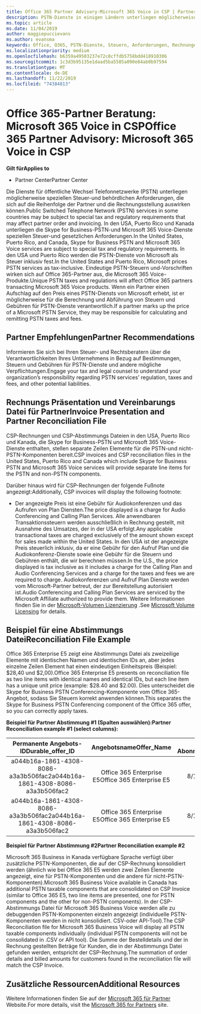 ```yaml
---
title: Office 365 Partner Advisory-Microsoft 365 Voice in CSP | Partner Center
description: PSTN-Dienste in einigen Ländern unterliegen möglicherweise speziellen Steuer-und behördlichen Anforderungen, die sich auf die Auftrags-und Rechnungsstellung von Partnern auswirken können
ms.topic: article
ms.date: 11/04/2019
author: maggiepuccievans
ms.author: evansma
keywords: Office, O365, PSTN-Dienste, Steuern, Anforderungen, Rechnungen, Rechnungsstellung
ms.localizationpriority: medium
ms.openlocfilehash: b6359a49503237e72c8cffdb5758bdd418910306
ms.sourcegitcommit: 1c3d3b95135e1daad5ba5585a090e84ab0b97594
ms.translationtype: MT
ms.contentlocale: de-DE
ms.lasthandoff: 11/22/2019
ms.locfileid: "74384813"
---
```

# <a name="office-365-partner-advisory-microsoft-365-voice-in-csp"></a><span data-ttu-id="f87c0-104">Office 365-Partner Beratung: Microsoft 365 Voice in CSP</span><span class="sxs-lookup"><span data-stu-id="f87c0-104">Office 365 Partner Advisory: Microsoft 365 Voice in CSP</span></span>

<span data-ttu-id="f87c0-105">**Gilt für**</span><span class="sxs-lookup"><span data-stu-id="f87c0-105">**Applies to**</span></span>

- <span data-ttu-id="f87c0-106">Partner Center</span><span class="sxs-lookup"><span data-stu-id="f87c0-106">Partner Center</span></span>  

<span data-ttu-id="f87c0-107">Die Dienste für öffentliche Wechsel Telefonnetzwerke (PSTN) unterliegen möglicherweise speziellen Steuer-und behördlichen Anforderungen, die sich auf die Reihenfolge der Partner und die Rechnungsstellung auswirken können.</span><span class="sxs-lookup"><span data-stu-id="f87c0-107">Public Switched Telephone Network (PSTN) services in some countries may be subject to special tax and regulatory requirements that may affect partner order and invoicing.</span></span>  <span data-ttu-id="f87c0-108">In den USA, Puerto Rico und Kanada unterliegen die Skype for Business-PSTN-und Microsoft 365 Voice-Dienste speziellen Steuer-und gesetzlichen Anforderungen.</span><span class="sxs-lookup"><span data-stu-id="f87c0-108">In the United States, Puerto Rico, and Canada, Skype for Business PSTN and Microsoft 365 Voice services are subject to special tax and regulatory requirements.</span></span> <span data-ttu-id="f87c0-109">In den USA und Puerto Rico werden die PSTN-Dienste von Microsoft als Steuer inklusiv fest.</span><span class="sxs-lookup"><span data-stu-id="f87c0-109">In the United States and Puerto Rico, Microsoft prices PSTN services as tax-inclusive.</span></span>  <span data-ttu-id="f87c0-110">Eindeutige PSTN-Steuern und-Vorschriften wirken sich auf Office 365-Partner aus, die Microsoft 365 Voice-Produkte.</span><span class="sxs-lookup"><span data-stu-id="f87c0-110">Unique PSTN taxes and regulations will affect Office 365 partners transacting Microsoft 365 Voice products.</span></span>  <span data-ttu-id="f87c0-111">Wenn ein Partner einen Aufschlag auf den Preis eines PSTN-Diensts von Microsoft erhebt, ist er möglicherweise für die Berechnung und Abführung von Steuern und Gebühren für PSTN-Dienste verantwortlich.</span><span class="sxs-lookup"><span data-stu-id="f87c0-111">If a partner marks up the price of a Microsoft PSTN Service, they may be responsible for calculating and remitting PSTN taxes and fees.</span></span>

## <a name="partner-recommendations"></a><span data-ttu-id="f87c0-112">Partner Empfehlungen</span><span class="sxs-lookup"><span data-stu-id="f87c0-112">Partner Recommendations</span></span>

<span data-ttu-id="f87c0-113">Informieren Sie sich bei Ihren Steuer- und Rechtsberatern über die Verantwortlichkeiten Ihres Unternehmens in Bezug auf Bestimmungen, Steuern und Gebühren für PSTN-Dienste und andere mögliche Verpflichtungen.</span><span class="sxs-lookup"><span data-stu-id="f87c0-113">Engage your tax and legal counsel to understand your organization’s responsibility regarding PSTN services’ regulation, taxes and fees, and other potential liabilities.</span></span>

## <a name="invoice-presentation-and-partner-reconciliation-file"></a><span data-ttu-id="f87c0-114">Rechnungs Präsentation und Vereinbarungs Datei für Partner</span><span class="sxs-lookup"><span data-stu-id="f87c0-114">Invoice Presentation and Partner Reconciliation File</span></span>

<span data-ttu-id="f87c0-115">CSP-Rechnungen und CSP-Abstimmungs Dateien in den USA, Puerto Rico und Kanada, die Skype for Business-PSTN und Microsoft 365 Voice-Dienste enthalten, stellen separate Zeilen Elemente für die PSTN-und nicht-PSTN-Komponenten bereit.</span><span class="sxs-lookup"><span data-stu-id="f87c0-115">CSP invoices and CSP reconciliation files in the United States, Puerto Rico and Canada which include Skype for Business PSTN and Microsoft 365 Voice services will provide separate line items for the PSTN and non-PSTN components.</span></span>

<span data-ttu-id="f87c0-116">Darüber hinaus wird für CSP-Rechnungen der folgende Fußnote angezeigt:</span><span class="sxs-lookup"><span data-stu-id="f87c0-116">Additionally, CSP invoices will display the following footnote:</span></span>

* <span data-ttu-id="f87c0-117">Der angezeigte Preis ist eine Gebühr für Audiokonferenzen und das Aufrufen von Plan Diensten.</span><span class="sxs-lookup"><span data-stu-id="f87c0-117">The price displayed is a charge for Audio Conferencing and Calling Plan Services.</span></span>  <span data-ttu-id="f87c0-118">Alle anwendbaren Transaktionssteuern werden ausschließlich in Rechnung gestellt, mit Ausnahme des Umsatzes, der in der USA erfolgt.</span><span class="sxs-lookup"><span data-stu-id="f87c0-118">Any applicable transactional taxes are charged exclusively of the amount shown except for sales made within the United States.</span></span>  <span data-ttu-id="f87c0-119">In den USA ist der angezeigte Preis steuerlich inklusiv, da er eine Gebühr für den Aufruf Plan und die Audiokonferenz-Dienste sowie eine Gebühr für die Steuern und Gebühren enthält, die wir berechnen müssen.</span><span class="sxs-lookup"><span data-stu-id="f87c0-119">In the U.S., the price displayed is tax inclusive as it includes a charge for the Calling Plan and Audio Conferencing Services and a charge for the taxes and fees we are required to charge.</span></span>  <span data-ttu-id="f87c0-120">Audiokonferenzen und Aufruf Plan Dienste werden vom Microsoft-Partner betreut, der zur Bereitstellung autorisiert ist.</span><span class="sxs-lookup"><span data-stu-id="f87c0-120">Audio Conferencing and Calling Plan Services are serviced by the Microsoft Affiliate authorized to provide them.</span></span>  <span data-ttu-id="f87c0-121">Weitere Informationen finden Sie in der [Microsoft-Volumen Lizenzierung](https://go.microsoft.com/fwlink/?LinkId=690247) .</span><span class="sxs-lookup"><span data-stu-id="f87c0-121">See [Microsoft Volume Licensing](https://go.microsoft.com/fwlink/?LinkId=690247) for details.</span></span>

## <a name="reconciliation-file-example"></a><span data-ttu-id="f87c0-122">Beispiel für eine Abstimmungs Datei</span><span class="sxs-lookup"><span data-stu-id="f87c0-122">Reconciliation File Example</span></span>

<span data-ttu-id="f87c0-123">Office 365 Enterprise E5 zeigt eine Abstimmungs Datei als zweizeilige Elemente mit identischen Namen und identischen IDs an, aber jedes einzelne Zeilen Element hat einen eindeutigen Einheitspreis (Beispiel: $28,40 und $2,00).</span><span class="sxs-lookup"><span data-stu-id="f87c0-123">Office 365 Enterprise E5 presents on reconciliation file as two line items with identical names and identical IDs, but each line item has a unique unit price (example: $28.40 and $2.00).</span></span> <span data-ttu-id="f87c0-124">Dies unterscheidet die Skype for Business PSTN Conferencing-Komponente vom Office 365-Angebot, sodass Sie Steuern korrekt anwenden können.</span><span class="sxs-lookup"><span data-stu-id="f87c0-124">This separates the Skype for Business PSTN Conferencing component of the Office 365 offer, so you can correctly apply taxes.</span></span>

<span data-ttu-id="f87c0-125">**Beispiel für Partner Abstimmung #1 (Spalten auswählen):**</span><span class="sxs-lookup"><span data-stu-id="f87c0-125">**Partner Reconciliation example #1 (select columns):**</span></span>

|<span data-ttu-id="f87c0-126">**Permanente Angebots-ID**</span><span class="sxs-lookup"><span data-stu-id="f87c0-126">**Durable_offer_ID**</span></span>|<span data-ttu-id="f87c0-127">**Angebotsname**</span><span class="sxs-lookup"><span data-stu-id="f87c0-127">**Offer_Name**</span></span>|<span data-ttu-id="f87c0-128">**Startdatum des Abonnements**</span><span class="sxs-lookup"><span data-stu-id="f87c0-128">**Subscription_Start_Date**</span></span>|<span data-ttu-id="f87c0-129">**Enddatum des Abonnements**</span><span class="sxs-lookup"><span data-stu-id="f87c0-129">**Subscription_End_Date**</span></span>|<span data-ttu-id="f87c0-130">**Startdatum der Abrechnung**</span><span class="sxs-lookup"><span data-stu-id="f87c0-130">**Charge_Start_Date**</span></span>|<span data-ttu-id="f87c0-131">**Enddatum der Abrechnung**</span><span class="sxs-lookup"><span data-stu-id="f87c0-131">**Charge_End_Date**</span></span>|<span data-ttu-id="f87c0-132">**Typ der Abrechnung**</span><span class="sxs-lookup"><span data-stu-id="f87c0-132">**Charge_Type**</span></span>|<span data-ttu-id="f87c0-133">**Preis pro Einheit**</span><span class="sxs-lookup"><span data-stu-id="f87c0-133">**Unit_Price**</span></span>|
|:----:|:----:|:----:|:----:|:----:|:----:|:----:|:----:|
|<span data-ttu-id="f87c0-134">a044b16a-1861-4308-8086-a3a3b506fac2</span><span class="sxs-lookup"><span data-stu-id="f87c0-134">a044b16a-1861-4308-8086-a3a3b506fac2</span></span>   |<span data-ttu-id="f87c0-135">Office 365 Enterprise E5</span><span class="sxs-lookup"><span data-stu-id="f87c0-135">Office 365 Enterprise E5</span></span>   |<span data-ttu-id="f87c0-136">8/10/2019 0:00</span><span class="sxs-lookup"><span data-stu-id="f87c0-136">8/10/2019 0:00</span></span>   |<span data-ttu-id="f87c0-137">8/11/2019 0:00</span><span class="sxs-lookup"><span data-stu-id="f87c0-137">8/11/2019 0:00</span></span>   |<span data-ttu-id="f87c0-138">8/11/2019 0:00</span><span class="sxs-lookup"><span data-stu-id="f87c0-138">8/11/2019 0:00</span></span>|<span data-ttu-id="f87c0-139">9/10/2019 0:00</span><span class="sxs-lookup"><span data-stu-id="f87c0-139">9/10/2019 0:00</span></span>   |<span data-ttu-id="f87c0-140">Gebühr für Zyklus</span><span class="sxs-lookup"><span data-stu-id="f87c0-140">Cycle fee</span></span>   |<span data-ttu-id="f87c0-141">28,40</span><span class="sxs-lookup"><span data-stu-id="f87c0-141">28.40</span></span>   |
|<span data-ttu-id="f87c0-142">a044b16a-1861-4308-8086-a3a3b506fac2</span><span class="sxs-lookup"><span data-stu-id="f87c0-142">a044b16a-1861-4308-8086-a3a3b506fac2</span></span>   |<span data-ttu-id="f87c0-143">Office 365 Enterprise E5</span><span class="sxs-lookup"><span data-stu-id="f87c0-143">Office 365 Enterprise E5</span></span>   |<span data-ttu-id="f87c0-144">8/10/2019 0:00</span><span class="sxs-lookup"><span data-stu-id="f87c0-144">8/10/2019 0:00</span></span>   |<span data-ttu-id="f87c0-145">8/11/2019 0:00</span><span class="sxs-lookup"><span data-stu-id="f87c0-145">8/11/2019 0:00</span></span>   |<span data-ttu-id="f87c0-146">8/11/2019 0:00</span><span class="sxs-lookup"><span data-stu-id="f87c0-146">8/11/2019 0:00</span></span>   |<span data-ttu-id="f87c0-147">9/10/2019 0:00</span><span class="sxs-lookup"><span data-stu-id="f87c0-147">9/10/2019 0:00</span></span>   |<span data-ttu-id="f87c0-148">Gebühr für Zyklus</span><span class="sxs-lookup"><span data-stu-id="f87c0-148">Cycle fee</span></span>   |<span data-ttu-id="f87c0-149">2,00</span><span class="sxs-lookup"><span data-stu-id="f87c0-149">2.00</span></span>   |

<span data-ttu-id="f87c0-150">**Beispiel für Partner Abstimmung #2**</span><span class="sxs-lookup"><span data-stu-id="f87c0-150">**Partner Reconciliation example #2**</span></span>

<span data-ttu-id="f87c0-151">Microsoft 365 Business in Kanada verfügbare Sprache verfügt über zusätzliche PSTN-Komponenten, die auf der CSP-Rechnung konsolidiert werden (ähnlich wie bei Office 365 E5 werden zwei Zeilen Elemente angezeigt, eine für PSTN-Komponenten und die andere für nicht-PSTN-Komponenten).</span><span class="sxs-lookup"><span data-stu-id="f87c0-151">Microsoft 365 Business Voice available in Canada has additional PSTN taxable components that are consolidated on CSP Invoice (similar to Office 365 E5, two line items are presented, one for PSTN components and the other for non-PSTN components).</span></span>  <span data-ttu-id="f87c0-152">In der CSP-Abstimmungs Datei für Microsoft 365 Business Voice werden alle zu debuggenden PSTN-Komponenten einzeln angezeigt (individuelle PSTN-Komponenten werden in nicht konsolidiert. CSV-oder API-Tool).</span><span class="sxs-lookup"><span data-stu-id="f87c0-152">The CSP Reconciliation file for Microsoft 365 Business Voice will display all PSTN taxable components individually (individual PSTN components will not be consolidated in .CSV or API tool).</span></span>  <span data-ttu-id="f87c0-153">Die Summe der Bestelldetails und der in Rechnung gestellten Beträge für Kunden, die in der Abstimmungs Datei gefunden werden, entspricht der CSP-Rechnung.</span><span class="sxs-lookup"><span data-stu-id="f87c0-153">The summation of order details and billed amounts for customers found in the reconciliation file will match the CSP Invoice.</span></span>

## <a name="additional-resources"></a><span data-ttu-id="f87c0-154">Zusätzliche Ressourcen</span><span class="sxs-lookup"><span data-stu-id="f87c0-154">Additional Resources</span></span>
<span data-ttu-id="f87c0-155">Weitere Informationen finden Sie auf der [Microsoft 365 für Partner](https://drumbeat.office.com/Pages/home2016.aspx) Website.</span><span class="sxs-lookup"><span data-stu-id="f87c0-155">For more details, visit the [Microsoft 365 for Partners](https://drumbeat.office.com/Pages/home2016.aspx) site.</span></span>

